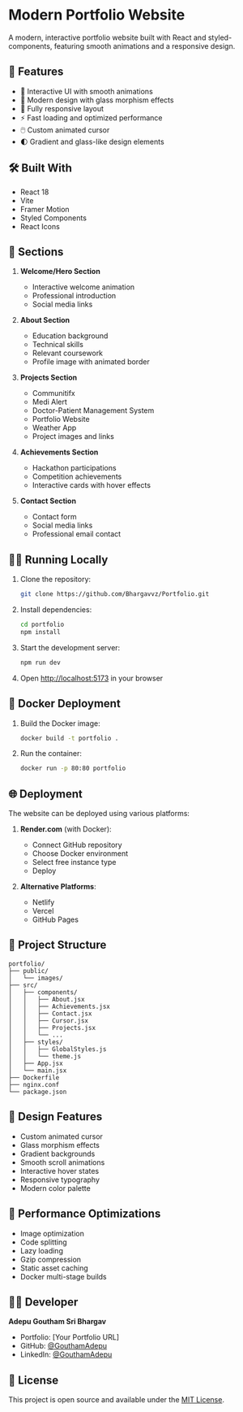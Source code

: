 # Modern Portfolio Website

A modern, interactive portfolio website built with React and styled-components, featuring smooth animations and a responsive design.

## 🌟 Features

- 💫 Interactive UI with smooth animations
- 🎨 Modern design with glass morphism effects
- 📱 Fully responsive layout
- ⚡ Fast loading and optimized performance
- 🖱️ Custom animated cursor
- 🌓 Gradient and glass-like design elements

## 🛠️ Built With

- React 18
- Vite
- Framer Motion
- Styled Components
- React Icons

## 🚀 Sections

1. **Welcome/Hero Section**
   - Interactive welcome animation
   - Professional introduction
   - Social media links

2. **About Section**
   - Education background
   - Technical skills
   - Relevant coursework
   - Profile image with animated border

3. **Projects Section**
   - Communitifx
   - Medi Alert
   - Doctor-Patient Management System
   - Portfolio Website
   - Weather App
   - Project images and links

4. **Achievements Section**
   - Hackathon participations
   - Competition achievements
   - Interactive cards with hover effects

5. **Contact Section**
   - Contact form
   - Social media links
   - Professional email contact

## 🏃‍♂️ Running Locally

1. Clone the repository:
   ```bash
   git clone https://github.com/Bhargavvz/Portfolio.git
   ```

2. Install dependencies:
   ```bash
   cd portfolio
   npm install
   ```

3. Start the development server:
   ```bash
   npm run dev
   ```

4. Open [http://localhost:5173](http://localhost:5173) in your browser

## 🐳 Docker Deployment

1. Build the Docker image:
   ```bash
   docker build -t portfolio .
   ```

2. Run the container:
   ```bash
   docker run -p 80:80 portfolio
   ```

## 🌐 Deployment

The website can be deployed using various platforms:

1. **Render.com** (with Docker):
   - Connect GitHub repository
   - Choose Docker environment
   - Select free instance type
   - Deploy

2. **Alternative Platforms**:
   - Netlify
   - Vercel
   - GitHub Pages

## 📁 Project Structure

```
portfolio/
├── public/
│   └── images/
├── src/
│   ├── components/
│   │   ├── About.jsx
│   │   ├── Achievements.jsx
│   │   ├── Contact.jsx
│   │   ├── Cursor.jsx
│   │   ├── Projects.jsx
│   │   └── ...
│   ├── styles/
│   │   ├── GlobalStyles.js
│   │   └── theme.js
│   ├── App.jsx
│   └── main.jsx
├── Dockerfile
├── nginx.conf
└── package.json
```

## 🎨 Design Features

- Custom animated cursor
- Glass morphism effects
- Gradient backgrounds
- Smooth scroll animations
- Interactive hover states
- Responsive typography
- Modern color palette

## 🔧 Performance Optimizations

- Image optimization
- Code splitting
- Lazy loading
- Gzip compression
- Static asset caching
- Docker multi-stage builds

## 👨‍💻 Developer

**Adepu Goutham Sri Bhargav**
- Portfolio: [Your Portfolio URL]
- GitHub: [@GouthamAdepu](https://github.com/GouthamAdepu)
- LinkedIn: [@GouthamAdepu](https://www.linkedin.com/in/goutham-adepu-6824382aa/)

## 📄 License

This project is open source and available under the [MIT License](LICENSE).
